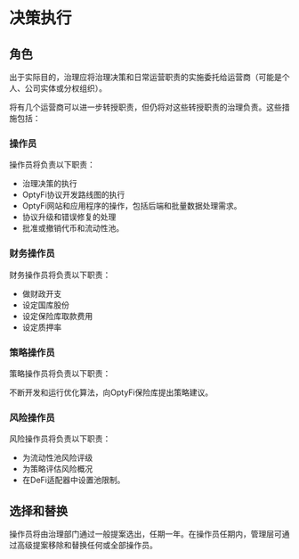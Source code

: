 # 决策执行

## 角色

出于实际目的，治理应将治理决策和日常运营职责的实施委托给运营商（可能是个人、公司实体或分权组织）。

将有几个运营商可以进一步转授职责，但仍将对这些转授职责的治理负责。这些措施包括：

### 操作员

操作员将负责以下职责：

* 治理决策的执行
* OptyFi协议开发路线图的执行
* OptyFi网站和应用程序的操作，包括后端和批量数据处理需求。
* 协议升级和错误修复的处理
* 批准或撤销代币和流动性池。

### 财务操作员

财务操作员将负责以下职责：

* 做财政开支
* 设定国库股份
* 设定保险库取款费用
* 设定质押率

### 策略操作员

策略操作员将负责以下职责：

不断开发和运行优化算法，向OptyFi保险库提出策略建议。

### 风险操作员

风险操作员将负责以下职责：

* 为流动性池风险评级
* 为策略评估风险概况
* 在DeFi适配器中设置池限制。

## 选择和替换

操作员将由治理部门通过一般提案选出，任期一年。在操作员任期内，管理层可通过高级提案移除和替换任何或全部操作员。
